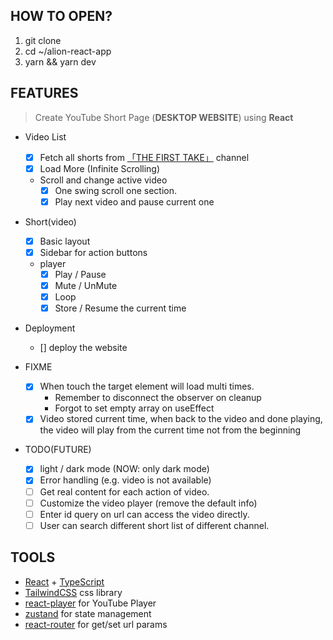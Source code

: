 ## HOW TO OPEN?

1. git clone
2. cd ~/alion-react-app
3. yarn && yarn dev

## FEATURES

> Create YouTube Short Page (**DESKTOP WEBSITE**) using **React**

- Video List
  - [x] Fetch all shorts from [「THE FIRST TAKE」](https://www.youtube.com/@The_FirstTake) channel
  - [x] Load More (Infinite Scrolling)
  - Scroll and change active video
    - [x] One swing scroll one section.
    - [x] Play next video and pause current one
- Short(video)

  - [x] Basic layout
  - [x] Sidebar for action buttons
  - player
    - [x] Play / Pause
    - [x] Mute / UnMute
    - [x] Loop
    - [x] Store / Resume the current time

- Deployment

  - [] deploy the website

- FIXME

  - [x] When touch the target element will load multi times.
    - Remember to disconnect the observer on cleanup
    - Forgot to set empty array on useEffect
  - [x] Video stored current time, when back to the video and done playing, the video will play from the current time not from the beginning

- TODO(FUTURE)
  - [x] light / dark mode (NOW: only dark mode)
  - [x] Error handling (e.g. video is not available)
  - [ ] Get real content for each action of video.
  - [ ] Customize the video player (remove the default info)
  - [ ] Enter id query on url can access the video directly.
  - [ ] User can search different short list of different channel.

## TOOLS

- [React](https://github.com/facebook/react) + [TypeScript](https://github.com/microsoft/TypeScript)
- [TailwindCSS](https://github.com/tailwindlabs/tailwindcss) css library
- [react-player](https://github.com/CookPete/react-player) for YouTube Player
- [zustand](https://github.com/pmndrs/zustand) for state management
- [react-router](https://github.com/remix-run/react-router) for get/set url params

